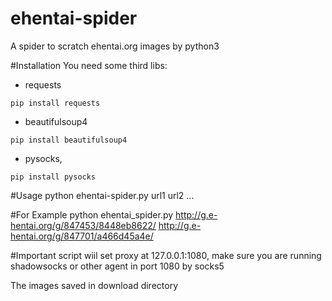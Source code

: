 # ehentai-spider
A spider to scratch ehentai.org images by python3

#Installation
You need some third libs: 
* requests

`pip install requests`
* beautifulsoup4

`pip install beautifulsoup4`
* pysocks, 

`pip install pysocks`    

#Usage
python ehentai-spider.py url1 url2 ...

#For Example
python ehentai_spider.py http://g.e-hentai.org/g/847453/8448eb8622/ http://g.e-hentai.org/g/847701/a466d45a4e/

#Important
script wiil set proxy at 127.0.0.1:1080, make sure you are running shadowsocks or other agent in port 1080 by socks5

The images saved in download directory
